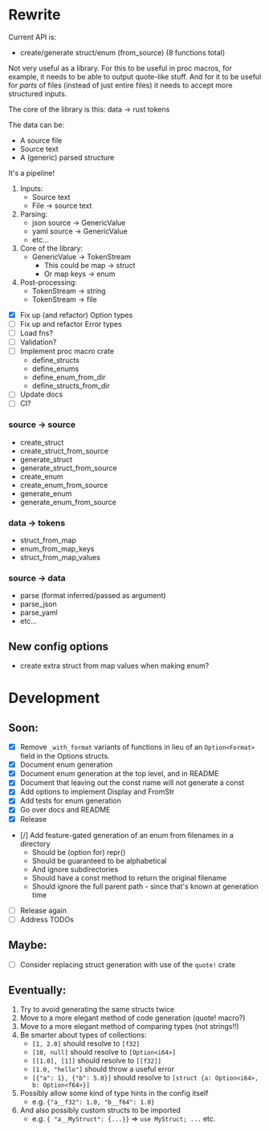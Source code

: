 Rewrite
===

Current API is:
- create/generate struct/enum (from_source) (8 functions total)

Not very useful as a library. For this to be useful in proc macros, for example, it needs to be able to output quote-like stuff. And for it to be useful for _parts_ of files (instead of just entire files) it needs to accept more structured inputs.

The core of the library is this: data -> rust tokens

The data can be:
- A source file
- Source text
- A (generic) parsed structure

It's a pipeline!

1.  Inputs:
    - Source text
    - File -> source text
2.  Parsing:
    - json source -> GenericValue
    - yaml source -> GenericValue
    - etc...
3.  Core of the library:
    - GenericValue -> TokenStream
        - This could be map -> struct
        - Or map keys -> enum
4.  Post-processing:
    - TokenStream -> string
    - TokenStream -> file

- [x] Fix up (and refactor) Option types
- [ ] Fix up and refactor Error types
- [ ] Load fns?
- [ ] Validation?
- [ ] Implement proc macro crate
    - define_structs
    - define_enums
    - define_enum_from_dir
    - define_structs_from_dir
- [ ] Update docs
- [ ] CI?

### source -> source
- create_struct
- create_struct_from_source
- generate_struct
- generate_struct_from_source
- create_enum
- create_enum_from_source
- generate_enum
- generate_enum_from_source

### data -> tokens
- struct_from_map
- enum_from_map_keys
- struct_from_map_values

### source -> data
- parse (format inferred/passed as argument)
- parse_json
- parse_yaml
- etc...

## New config options
- create extra struct from map values when making enum?

Development
===

## Soon:

- [x] Remove `_with_format` variants of functions in lieu of an `Option<Format>` field in the Options structs.
- [x] Document enum generation
- [x] Document enum generation at the top level, and in README
- [x] Document that leaving out the const name will not generate a const
- [x] Add options to implement Display and FromStr
- [x] Add tests for enum generation
- [x] Go over docs and README
- [x] Release
- [/] Add feature-gated generation of an enum from filenames in a directory
    - Should be (option for) repr(<int-type>)
    - Should be guaranteed to be alphabetical
    - And ignore subdirectories
    - Should have a const method to return the original filename
    - Should ignore the full parent path - since that's known at generation time
- [ ] Release again
- [ ] Address TODOs

## Maybe:
- [ ] Consider replacing struct generation with use of the `quote!` crate


## Eventually:
1.  Try to avoid generating the same structs twice
2.  Move to a more elegant method of code generation (quote! macro?)
3.  Move to a more elegant method of comparing types (not strings!!)
4.  Be smarter about types of collections:
    -   `[1, 2.0]` should resolve to `[f32]`
    -   `[10, null]` should resolve to `[Option<i64>]`
    -   `[[1.0], [1]]` should resolve to `[[f32]]`
    -   `[1.0, "hello"]` should throw a useful error
    -   `[{"a": 1}, {"b": 5.0}]` should resolve to `[struct {a: Option<i64>, b: Option<f64>}]`
5.  Possibly allow some kind of type hints in the config itself
    -   e.g. `{"a__f32": 1.0, "b__f64": 1.0}`
6.  And also possibly custom structs to be imported
    -   e.g. `{ "a__MyStruct": {...}}` => `use MyStruct; ...` etc.
